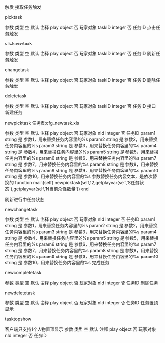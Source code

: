 触发
接取任务触发

picktask

参数	类型	空	默认	注释
play	object	否		玩家对象
taskID	integer	否		任务ID
点击任务触发

clicknewtask

参数	类型	空	默认	注释
play	object	否		玩家对象
taskID	integer	否		任务ID
刷新任务触发

changetask

参数	类型	空	默认	注释
play	object	否		玩家对象
taskID	integer	否		任务ID
删除任务触发

deletetask

参数	类型	空	默认	注释
play	object	否		玩家对象
taskID	integer	否		任务ID
接口
新建任务

newpicktask 任务表:cfg_newtask.xls

参数	类型	空	默认	注释
play	object	否		玩家对象
nId	integer	否		任务ID
param1	string	是		参数1，用来替换任务内容里的%s
param2	string	是		参数2，用来替换任务内容里的%s
param3	string	是		参数3，用来替换任务内容里的%s
param4	string	是		参数4，用来替换任务内容里的%s
param5	string	是		参数5，用来替换任务内容里的%s
param6	string	是		参数6，用来替换任务内容里的%s
param7	string	是		参数7，用来替换任务内容里的%s
param8	string	是		参数8，用来替换任务内容里的%s
param9	string	是		参数9，用来替换任务内容里的%s
param10	string	是		参数10，用来替换任务内容里的%s
  参数替换任务内容文本，是依次替换的
function main(self)
    newpicktask(self,12,getplayvar(self,'S任务状态'),getplayvar(self,'N当前杀怪数量'))
end

刷新进行中任务状态

newchangetask

参数	类型	空	默认	注释
play	object	否		玩家对象
nId	integer	否		任务ID
param1	string	是		参数1，用来替换任务内容里的%s
param2	string	是		参数2，用来替换任务内容里的%s
param3	string	是		参数3，用来替换任务内容里的%s
param4	string	是		参数4，用来替换任务内容里的%s
param5	string	是		参数5，用来替换任务内容里的%s
param6	string	是		参数6，用来替换任务内容里的%s
param7	string	是		参数7，用来替换任务内容里的%s
param8	string	是		参数8，用来替换任务内容里的%s
param9	string	是		参数9，用来替换任务内容里的%s
param10	string	是		参数10，用来替换任务内容里的%s
完成任务

newcompletetask

参数	类型	空	默认	注释
play	object	否		玩家对象
nId	integer	否		任务ID
删除任务

newdeletetask

参数	类型	空	默认	注释
play	object	否		玩家对象
nId	integer	否		任务ID
任务置顶显示

tasktopshow

客户端只支持1个人物置顶显示
参数	类型	空	默认	注释
play	object	否		玩家对象
nId	integer	否		任务ID